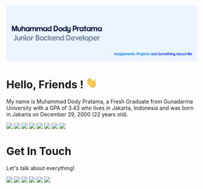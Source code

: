 [![Header](https://raw.githubusercontent.com/mdodeep/mdodeep/main/header-mdodeep-github.png "Header")](https://mdody.com/)
# Hello, Friends ! <img src="https://raw.githubusercontent.com/mdodeep/mdodeep/main/wave-hand.gif" width="30px" height="30px" />
My name is Muhammad Dody Pratama, a Fresh Graduate from Gunadarma University with a GPA of 3.43 who lives in Jakarta, Indonesia and was born in Jakarta on December 29, 2000 (22 years old).

![](https://img.shields.io/badge/Editor-Visual%20Studio%20Code-informational?style=flat&logo=visualstudiocode&logoColor=white&color=0082f8)
![](https://img.shields.io/badge/Code-HTML5-informational?style=flat&logo=html5&logoColor=white&color=0082f8)
![](https://img.shields.io/badge/Code-PHP-informational?style=flat&logo=php&logoColor=white&color=0082f8)
![](https://img.shields.io/badge/Code-JavaScript-informational?style=flat&logo=javascript&logoColor=white&color=0082f8)
![](https://img.shields.io/badge/Code-Jquery-informational?style=flat&logo=jquery&logoColor=white&color=0082f8)
![](https://img.shields.io/badge/Code-Bootstrap%20Framework-informational?style=flat&logo=bootstrap&logoColor=white&color=0082f8)
![](https://img.shields.io/badge/Tools-Laragon-informational?style=flat&logo=laragon&logoColor=white&color=0082f8)
![](https://img.shields.io/badge/Tools-MySQL-informational?style=flat&logo=mysql&logoColor=white&color=0082f8)

# Get In Touch
Let's talk about everything!

[![](https://img.shields.io/badge/Instagram-E4405F?style=for-the-badge&logo=instagram&logoColor=white)](https://www.instagram.com/mdodeep/)
[![](https://img.shields.io/badge/Facebook-1877F2?style=for-the-badge&logo=facebook&logoColor=white)](https://www.facebook.com/nbq.hn/)
[![](https://img.shields.io/badge/X-000000?style=for-the-badge&logo=x&logoColor=white)](https://x.com/mdodeep)
[![](https://img.shields.io/badge/GitHub-100000?style=for-the-badge&logo=github&logoColor=white)](https://github.com/mdodeep/)
[![](https://img.shields.io/badge/Telegram-2CA5E0?style=for-the-badge&logo=telegram&logoColor=white)](https://t.me/mdodeep)
[![](https://img.shields.io/badge/Gmail-D14836?style=for-the-badge&logo=gmail&logoColor=white)](mailto:dodypratamaa29@gmail.com)
